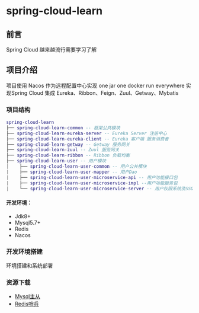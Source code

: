 # spring-cloud-learn
## 前言
Spring Cloud 越来越流行需要学习了解
## 项目介绍
   项目使用 Nacos 作为远程配置中心实现 one jar one docker run everywhere
   实现Spring Cloud 集成 Eureka、Ribbon、Feign、Zuul、Getway、Mybatis
### 项目结构
```lua
spring-cloud-learn
├── spring-cloud-learn-common -- 框架公共模块
├── spring-cloud-learn-eureka-server -- Eureka Server 注册中心
├── spring-cloud-learn-eureka-client -- Eureka 客户端 服务消费者
├── spring-cloud-learn-getway -- Getway 服务网关
├── spring-cloud-learn-zuul -- Zuul 服务网关
├── spring-cloud-learn-ribbon -- Ribbon 负载均衡
├── spring-cloud-learn-user -- 用户模块
|    ├── spring-cloud-learn-user-common -- 用户公共模块
|    ├── spring-cloud-learn-user-mapper -- 用户Dao
|    ├── spring-cloud-learn-user-microservice-api -- 用户功能接口包
|    ├── spring-cloud-learn-user-microservice-impl --用户功能服务包
|    └── spring-cloud-learn-user-microservice-server -- 用户权限系统及SSO服务端[端口:1111]
```
#### 开发环境：
- Jdk8+
- Mysql5.7+
- Redis
- Nacos

### 开发环境搭建

环境搭建和系统部署

### 资源下载

- [Mysql主从](https://github.com/ZhuJunJi/mysql-slave "Mysql主从")
- [Redis哨兵](https://github.com/ZhuJunJi/redis-sentinel "Redis哨兵")